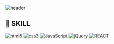 ![header](https://capsule-render.vercel.app/api?type=Venom&color=FFF0F5&height=300&section=header&text=HeeSeon's-nl-GitHub%20Profile&fontSize=30&fontColor=FFACB7)


## 📌 SKILL
<img alt="html5" src="https://img.shields.io/badge/html5-E34F26.svg?&style=for-the-badge&logo=HTML5&logoColor=white"/> <img alt="css3" src="https://img.shields.io/badge/css3-1572B6.svg?&style=for-the-badge&logo=CSS3&logoColor=white"/> <img alt="JavaScript" src="https://img.shields.io/badge/javascript-F7DF1E.svg?&style=for-the-badge&logo=JavaScript&logoColor=white"/> <img alt="jQuery" src="https://img.shields.io/badge/jQuery-0769AD.svg?&style=for-the-badge&logo=jquery&logoColor=white"/> <img alt="REACT" src="https://img.shields.io/badge/react-61DAFB.svg?&style=for-the-badge&logo=React&logoColor=white"/>










<!--
**Heeseon1215/Heeseon1215** is a ✨ _special_ ✨ repository because its `README.md` (this file) appears on your GitHub profile.

Here are some ideas to get you started:

- 🔭 I’m currently working on ...
- 🌱 I’m currently learning ...
- 👯 I’m looking to collaborate on ...
- 🤔 I’m looking for help with ...
- 💬 Ask me about ...
- 📫 How to reach me: ...
- 😄 Pronouns: ...
- ⚡ Fun fact: ...
-->
